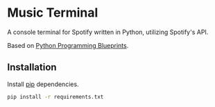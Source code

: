 # Music Terminal

A console terminal for Spotify written in Python, utilizing Spotify's API. 

Based on [Python Programming Blueprints](https://www.packtpub.com/application-development/python-programming-blueprints).

## Installation

Install [pip](https://pip.pypa.io/en/stable/) dependencies.
```bash
pip install -r requirements.txt
```

